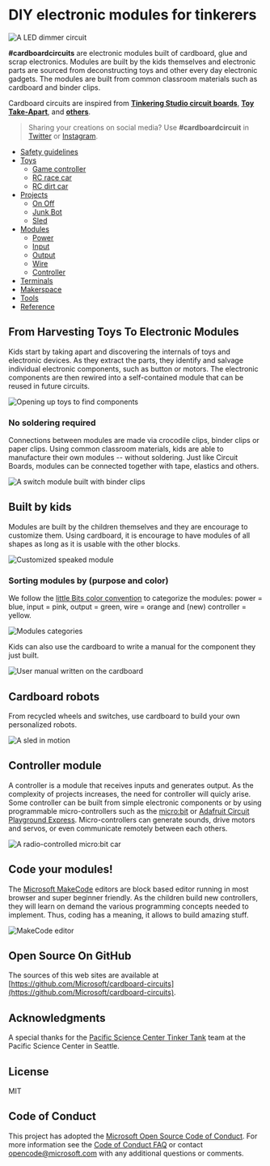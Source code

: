 # DIY electronic modules for tinkerers

![A LED dimmer circuit](assets/leddimmer.gif)

**#cardboardcircuits** are electronic modules built of cardboard, glue and scrap electronics. Modules are built by the kids themselves and electronic parts are sourced from deconstructing toys and other every day electronic gadgets. The modules are built from common classroom materials such as cardboard and binder clips. 

Cardboard circuits are inspired from **[Tinkering Studio circuit boards](https://tinkering.exploratorium.edu/sites/default/files/Instructions/circuit_boards.pdf)**, **[Toy Take-Apart](https://tinkering.exploratorium.edu/sites/default/files/Instructions/toy_take_apart_0.pdf)**, and **[others](reference/index.md)**.

> Sharing your creations on social media? Use **#cardboardcircuit** in [Twitter](https://twitter.com/search?q=%23cardboardcircuit) or [Instagram](https://www.instagram.com/explore/tags/cardboardcircuit/).

* [Safety guidelines](safety/index.md)
* [Toys](toys/index.md)
    * [Game controller](toys/game-controller/index.md)
    * [RC race car](toys/rc-race-car/index.md)
    * [RC dirt car](toys/rc-dirt-car/index.md)
* [Projects](projects/index.md)
    * [On Off](projects/on-off/index.md)
    * [Junk Bot](projects/junk-bot/index.md)
    * [Sled](projects/sled/index.md)
* [Modules](modules/index.md)
    * [Power](modules/power/index.md)
    * [Input](modules/input/index.md)
    * [Output](modules/output/index.md)
    * [Wire](modules/wire/index.md)
    * [Controller](modules/controller/index.md)
* [Terminals](terminals/index.md)
* [Makerspace](makerspace/index.md)
* [Tools](tools/index.md)
* [Reference](reference/index.md)

## From Harvesting Toys To Electronic Modules

Kids start by taking apart and discovering the internals of toys and electronic devices.
As they extract the parts, they identify and salvage individual electronic components, such as button or motors.
The electronic components are then rewired into a self-contained module that can be reused in future circuits.

![Opening up toys to find components](assets/toydeconstruction.JPG)

### No soldering required

Connections between modules are made via crocodile clips, binder clips or paper clips. Using common classroom materials, kids are able to manufacture their own modules -- without soldering. Just like Circuit Boards, modules can be connected together with tape, elastics and others.

![A switch module built with binder clips](assets/switchbare.jpg)

## Built by kids

Modules are built by the children themselves and they are encourage to customize them. Using cardboard, it is encourage to have modules of all shapes as long as it is usable with the other blocks.

![Customized speaked module](assets/speakermod.JPG)

### Sorting modules by (purpose and color)

We follow the [little Bits color convention](http://discuss.littlebits.cc/t/what-do-the-different-colors-of-modules-mean/157) to
categorize the modules: power = blue, input = pink, output = green, wire = orange and (new) controller = yellow.

![Modules categories](assets/modules.jpg)

Kids can also use the cardboard to write a manual for the component they just built.

![User manual written on the cardboard](assets/usbpower2.jpg)

## Cardboard robots

From recycled wheels and switches, use cardboard to build your own personalized robots.

![A sled in motion](assets/sled.gif)

## Controller module

A controller is a module that receives inputs and generates output. As the complexity of projects increases, the need for controller 
will quicly arise. Some controller can be built from simple electronic components or by using programmable micro-controllers 
such as the [micro:bit](https://microbit.org) or [Adafruit Circuit Playground Express](https://makecode.adafruit.org). Micro-controllers can generate sounds, drive motors and servos, or even
communicate remotely between each others.

![A radio-controlled micro:bit car](assets/microbitradiocar.gif)

## Code your modules!

The [Microsoft MakeCode](https://makecode.com) editors are block based editor running in most browser and super beginner friendly.
As the children build new controllers, they will learn on demand the various programming concepts needed to implement. 
Thus, coding has a meaning, it allows to build amazing stuff.

![MakeCode editor](assets/makecode.jpg)

## Open Source On GitHub

The sources of this web sites are available at [https://github.com/Microsoft/cardboard-circuits](https://github.com/Microsoft/cardboard-circuits).

## Acknowledgments

A special thanks for the [Pacific Science Center Tinker Tank](https://www.pacificsciencecenter.org/tinker-tank/) team at the Pacific Science Center in Seattle.

## License

MIT

## Code of Conduct

This project has adopted the [Microsoft Open Source Code of Conduct](https://opensource.microsoft.com/codeofconduct/). For more information see the [Code of Conduct FAQ](https://opensource.microsoft.com/codeofconduct/faq/) or contact [opencode@microsoft.com](mailto:opencode@microsoft.com) with any additional questions or comments.
